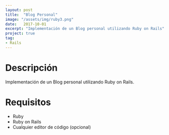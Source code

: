 ```yaml
---
layout: post
title:  "Blog Personal"
image: "/assets/img/ruby3.png"
date:   2017-10-01
excerpt: "Implementación de un Blog personal utilizando Ruby on Rails"
project: true
tag:
- Rails
---
```


# Descripción

Implementación de un Blog personal utilizando Ruby on Rails.

# Requisitos

* Ruby
* Ruby on Rails
* Cualquier editor de código (opcional)
